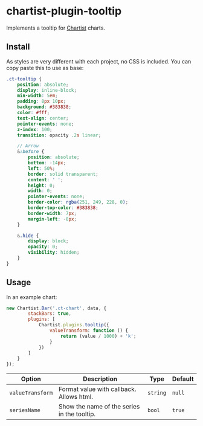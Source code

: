 # chartist-plugin-tooltip

Implements a tooltip for [Chartist](https://github.com/gionkunz/chartist-js) charts.

## Install

As styles are very different with each project, no CSS is included. You can copy paste this to use as base:

```scss
.ct-tooltip {
    position: absolute;
    display: inline-block;
    min-width: 5em;
    padding: 8px 10px;
    background: #383838;
    color: #fff;
    text-align: center;
    pointer-events: none;
    z-index: 100;
    transition: opacity .2s linear;

    // Arrow
    &:before {
        position: absolute;
        bottom: -14px;
        left: 50%;
        border: solid transparent;
        content: ' ';
        height: 0;
        width: 0;
        pointer-events: none;
        border-color: rgba(251, 249, 228, 0);
        border-top-color: #383838;
        border-width: 7px;
        margin-left: -8px;
    }

    &.hide {
        display: block;
        opacity: 0;
        visibility: hidden;
    }
}
```

## Usage

In an example chart:

```js
new Chartist.Bar('.ct-chart', data, {
        stackBars: true,
        plugins: [
            Chartist.plugins.tooltip({
                valueTransform: function () {
                    return (value / 1000) + 'k';
                }
            })
        ]
    }
});
```

| __Option__ | __Description__ | __Type__ | __Default__ |
| ---        | ---             | ---      | ---         |
| `valueTransform` | Format value with callback. Allows html. | `string` | `null` |
| `seriesName` | Show the name of the series in the tooltip. | `bool` | `true` |

